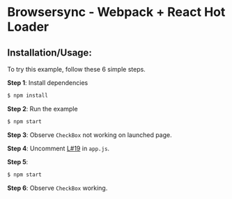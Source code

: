 # Browsersync - Webpack + React Hot Loader

## Installation/Usage:

To try this example, follow these 6 simple steps. 

**Step 1**: Install dependencies
```bash
$ npm install
```

**Step 2**: Run the example
```bash
$ npm start
```

**Step 3**: Observe `CheckBox` not working on launched page.

**Step 4**: Uncomment [L#19](https://github.com/wootencl/m-ui-bsync-issue-example/blob/master/app.js#L19) in `app.js`.

**Step 5**: 
```bash
$ npm start
```

**Step 6**: Observe `CheckBox` working.
